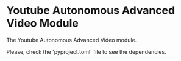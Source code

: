 # Youtube Autonomous Advanced Video Module

The Youtube Autonomous Advanced Video module.

Please, check the 'pyproject.toml' file to see the dependencies.
